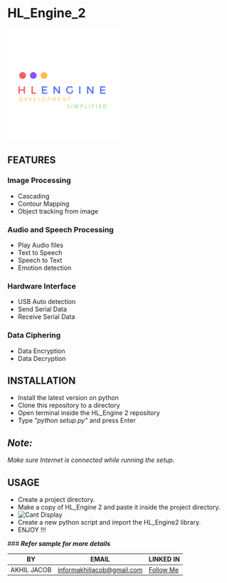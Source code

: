 # HL_Engine_2
<img src="HL_Flags/HLEngine.png" alt="Alt text" title="Optional title" width="250">

## FEATURES
### Image Processing
* Cascading 
* Contour Mapping
* Object tracking from image

### Audio and Speech Processing
* Play Audio files
* Text to Speech
* Speech to Text
* Emotion detection

### Hardware Interface
* USB Auto detection
* Send Serial Data
* Receive Serial Data

### Data Ciphering
* Data Encryption
* Data Decryption

## INSTALLATION
* Install the latest version on python
* Clone this repository to a directory
* Open terminal inside the HL_Engine 2 repository
* Type <i> "python setup.py" </i> and press Enter
## <i>Note:
Make sure Internet is connected while running the setup. </i>

## USAGE
* Create a project directory.
* Make a copy of HL_Engine 2 and paste it inside the project directory.
* <image src="path.JPG" alt="Cant Display">
* Create a new python script and import the HL_Engine2 library.
* ENJOY !!!

###<b> <i>Refer sample for more details </i> </b>

|BY|EMAIL|LINKED IN
|-------|-----|---------|
|AKHIL JACOB  | informakhiljacob@gmail.com | <a href="https://www.linkedin.com/in/akhil-p-jacob-apj-a00862b1" target="_blank">Follow Me</a>